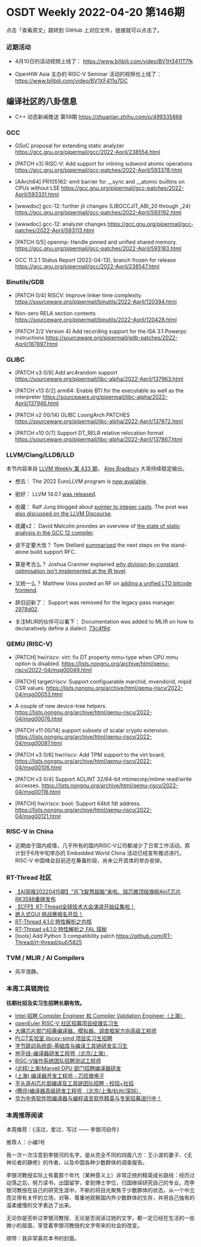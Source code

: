 # OSDT Weekly 2022-04-20 第146期

点击「查看原文」跳转到 GitHub 上对应文件，链接就可以点击了。

### 近期活动

- 4月10日的活动视频上线了：
  https://www.bilibili.com/video/BV1H3411T7fk

- OpenHW Asia 主办的 RISC-V Seminar 活动的视频也上线了：
  https://www.bilibili.com/video/BV1XF411g7DC

## 编译社区的八卦信息

- C++ 动态新闻推送 第58期 https://zhuanlan.zhihu.com/p/499335888

### GCC

- GSoC proposal for extending static analyzer
  https://gcc.gnu.org/pipermail/gcc/2022-April/238554.html

- [PATCH v3] RISC-V: Add support for inlining subword atomic operations
  https://gcc.gnu.org/pipermail/gcc-patches/2022-April/593378.html

- [AArch64] PR105162: emit barrier for __sync and __atomic builtins on CPUs without LSE
  https://gcc.gnu.org/pipermail/gcc-patches/2022-April/593331.html

- [wwwdoc] gcc-12: further jit changes (LIBGCCJIT_ABI_20 through _24)
  https://gcc.gnu.org/pipermail/gcc-patches/2022-April/593192.html

- [wwwdoc] gcc-12: analyzer changes
  https://gcc.gnu.org/pipermail/gcc-patches/2022-April/593113.html

- [PATCH 0/5] openmp: Handle pinned and unified shared memory.
  https://gcc.gnu.org/pipermail/gcc-patches/2022-April/593183.html

- GCC 11.2.1 Status Report (2022-04-13), branch frozen for release
  https://gcc.gnu.org/pipermail/gcc/2022-April/238547.html

### Binutils/GDB

- [PATCH 0/4] RISCV: Improve linker time complexity
  https://sourceware.org/pipermail/binutils/2022-April/120394.html

- Non-zero RELA section contents
  https://sourceware.org/pipermail/binutils/2022-April/120428.html

- [PATCH 2/2 Version 4] Add recording support for the ISA 3.1 Powerpc instructions
  https://sourceware.org/pipermail/gdb-patches/2022-April/187897.html

### GLIBC

- [PATCH v3 0/9] Add arc4random support
  https://sourceware.org/pipermail/libc-alpha/2022-April/137963.html

- [PATCH v13 0/2] arm64: Enable BTI for the executable as well as the interpreter
  https://sourceware.org/pipermail/libc-alpha/2022-April/137946.html

- [PATCH v2 00/14] GLIBC LoongArch PATCHES
  https://sourceware.org/pipermail/libc-alpha/2022-April/137872.html

- [PATCH v10 0/7] Support DT_RELR relative relocation format
  https://sourceware.org/pipermail/libc-alpha/2022-April/137867.html

### LLVM/Clang/LLDB/LLD

本节内容来自 [LLVM Weekly 第 433 期](http://llvmweekly.org/issue/433)，
[Alex Bradbury](https://www.linkedin.com/in/alex-bradbury/) 大哥持续稳定输出。

* 想去： The 2022 EuroLLVM program is [now available](https://discourse.llvm.org/t/announcing-the-2022-eurollvm-program/61741).

* 挺好： LLVM 14.0.1 [was released](https://discourse.llvm.org/t/llvm-14-0-1-release/61700).

* 收藏： Ralf Jung blogged about [pointer to integer casts](https://www.ralfj.de/blog/2022/04/11/provenance-exposed.html). The post was [also discussed on the LLVM Discourse](https://discourse.llvm.org/t/pointers-are-complicated-iii-or-pointer-integer-casts-exposed/61683).

* 收藏x2： David Malcolm provides an overview of [the state of static analysis in the GCC 12 compiler](https://developers.redhat.com/articles/2022/04/12/state-static-analysis-gcc-12-compiler).

* 说不定要大改？ Tom Stellard [summarised](https://discourse.llvm.org/t/rfc-stand-alone-build-support/61291/34) the next steps on the stand-alone build support RFC.

* 算是考古么？ Joshua Cranmer explained [why division-by-constant optimisation isn't implemented at the IR level](https://discourse.llvm.org/t/why-the-optimization-division-by-constant-is-not-implement-in-llvm-ir/61612/5).

* 又统一么？ Matthew Voss posted an RF on [adding a unified LTO bitcode frontend](https://discourse.llvm.org/t/rfc-a-unified-lto-bitcode-frontend/61774).

* 辞旧迎新了： Support was removed for the legacy pass manager.
  [2978d02](https://reviews.llvm.org/rG2978d026819b).

* 关注MLIR的伙伴可以看下： Documentation was added to MLIR on how to declaratively define a dialect.
  [73c4f9d](https://reviews.llvm.org/rG73c4f9d4d3c3).

### QEMU (RISC-V)

- [PATCH] hw/riscv: virt: fix DT property mmu-type when CPU mmu option is disabled.
  https://lists.nongnu.org/archive/html/qemu-riscv/2022-04/msg00049.html

- [PATCH] target/riscv: Support configuarable marchid, mvendorid, mipid CSR values.
  https://lists.nongnu.org/archive/html/qemu-riscv/2022-04/msg00053.html

- A couple of new device-tree helpers.
  https://lists.nongnu.org/archive/html/qemu-riscv/2022-04/msg00076.html

- [PATCH v11 00/14] support subsets of scalar crypto extension.
  https://lists.nongnu.org/archive/html/qemu-riscv/2022-04/msg00087.html

- [PATCH v3 0/6] hw/riscv: Add TPM support to the virt board.
  https://lists.nongnu.org/archive/html/qemu-riscv/2022-04/msg00106.html

- [PATCH v3 0/4] Support ACLINT 32/64-bit mtimecmp/mtime read/write accesses.
  https://lists.nongnu.org/archive/html/qemu-riscv/2022-04/msg00116.html

- [PATCH] hw/riscv: boot: Support 64bit fdt address.
  https://lists.nongnu.org/archive/html/qemu-riscv/2022-04/msg00121.html

### RISC-V in China

- 近期由于国内疫情，几乎所有的国内RISC-V公司都减少了日常工作活动。原计划于6月中旬举办的 Embedded World China 活动已经宣布推迟进行。 RISC-V 中国峰会目前还在筹备阶段，尚未公开具体的举办安排。

### RT-Thread 社区

- [【AI简报20220415期】“讯飞智慧超脑”来啦、瑞芯微顶级旗舰AIoT芯片RK3588重磅发布](https://mp.weixin.qq.com/s/jTy3UDrQFqpJ0Amx9Yybng)
- [【CFP】RT-Thread全球技术大会演讲开始征集啦！](https://mp.weixin.qq.com/s/edAxlnopqptb1KcCpsFaXg)
- [嵌入式GUI 挑战赛报名开启！](https://mp.weixin.qq.com/s/YMSf4zgKMN8T4Bz6NZmmSw)
- [RT-Thread 4.1.0 特性解析之内核](https://mp.weixin.qq.com/s/886LLubrrk-DESDx7U5UsQ)
- [RT-Thread v4.1.0 特性解析之 FAL 探秘](https://mp.weixin.qq.com/s/I21hacmoZFEAvKB58XdoRg)
- [tools] Add Python 3 compatibility patch  https://github.com/RT-Thread/rt-thread/pull/5825


### TVM / MLIR / AI Compilers

- 风平浪静。

### 本周工具链岗位

**往期社招及实习生招聘长期有效。**

- [Intel 招聘 Compiler Engineer 和 Compiler Validation Engineer（上海）](https://mp.weixin.qq.com/s/I3DWxXODNoLRr0kN2xMZLQ)
- [openEuler RISC-V 社区招募项目经理实习生](https://mp.weixin.qq.com/s/ejXV4xLmBOxZ3Oold3TuqQ)
- [大疆芯片部门招募编译器、模拟器、调度框架方向高级工程师](https://mp.weixin.qq.com/s/Wn5NzAtUTwQNXKRvMVQWLA)
- [PLCT实验室 libcxx-simd 项目实习生招聘](https://mp.weixin.qq.com/s/EIVx5cY74GlodirySY97Qw)
- [字节跳动系统部-基础库与编译工具链研发实习生](https://mp.weixin.qq.com/s/DrN1V3laXPapFISf7Nz5ug)
- [地平线-编译器研发工程师（北京/上海）](https://mp.weixin.qq.com/s/MYObl7iWIbyrTz9hCmKWYA)
- [RISC-V操作系统团队招聘测试工程师](https://mp.weixin.qq.com/s/inLFS4pI1F74m_oJ2I7xjQ)
- [(远程/上海)Marvell DPU 部门招聘编译器研发](https://mp.weixin.qq.com/s/B6JjAhF3TZjezD1tjYHDaw)
- [(上海) 编译器开发工程师 - 芯旺微电子](https://mp.weixin.qq.com/s/nqe1-7qffnc0CaejYkpKyw)
- [平头哥AI芯片部编译及工具链团队招聘 - 校招+社招](https://mp.weixin.qq.com/s/kARbXtJotRPCNMrV-yOanA)
- [(腾讯)编译器高级研发工程师 （北京/上海/杭州/深圳）](https://mp.weixin.qq.com/s/DF-2qmHmpKZtJ1djHXM1Ug)
- [华为中央软件院编译器与编程语言软件精英与专家招募进行中！](https://mp.weixin.qq.com/s/VshbvWegM3eCdgK9d6v46A)

### 本周推荐阅读

本周推荐：《活过，爱过，写过 —— 李银河自传》

推荐人：小编1号

我一次一次注意到李银河的名字，是从完全不同的四面八方：王小波的妻子、《无神论者的静修》的作者、以及中国各种少数群体的调查报告。

李银河教授实际上有着那个年代（某种意义上）非常正统的精英成长路线：经历过动荡之后，努力读书，出国留学，拿到博士学位，归国继续研究自己的专业。而李银河教授在自己的研究生涯中，不断的将目光聚焦于少数群体的状态，从一个中立而又带有关怀的立场，对等、尊重地观察国内外少数群体的生存，并用自己独有的温柔缓慢的文字表达了出来。

无论你是否听过李银河教授、无论是否阅读过她的文字，都一定已经在生活的一些微小的层面，享受着李银河教授的文字带来的社会的改变。

顺带：我非常喜欢本书的封面。
